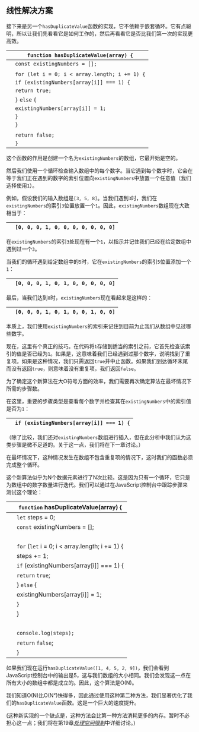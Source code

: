 ## 线性解决方案

接下来是另一个`hasDuplicateValue`函数的实现，它不依赖于嵌套循环。它有点聪明，所以让我们先看看它是如何工作的，然后再看看它是否比我们第一次的实现更高效。

|   | `function hasDuplicateValue(array) {` |
| --- | --- |
|   | `const existingNumbers = [];` |
|   |   |
|   | `for (let i = 0; i < array.length; i += 1) {` |
|   | `if (existingNumbers[array[i]] === 1) {` |
|   | `return true;` |
|   | `}` `else` `{` |
|   | `existingNumbers[array[i]] = 1;` |
|   | `}` |
|   | `}` |
|   |   |
|   | `return false;` |
|   | `}` |

这个函数的作用是创建一个名为`existingNumbers`的数组，它最开始是空的。

然后我们使用一个循环检查输入数组中的每个数字。当它遇到每个数字时，它会在等于我们正在遇到的数字的索引位置向`existingNumbers`中放置一个任意值（我们选择使用`1`）。

例如，假设我们的输入数组是`[3, 5, 8]`。当我们遇到`3`时，我们在`existingNumbers`的索引`3`位置放置一个`1`。因此，`existingNumbers`数组现在大致相当于：

|   | `[0, 0, 0, 1, 0, 0, 0, 0, 0, 0, 0]` |
| --- | --- |

在`existingNumbers`的索引`3`处现在有一个`1`，以指示并记住我们已经在给定数组中遇到过一个`3`。

当我们的循环遇到给定数组中的`5`时，它在`existingNumbers`的索引`5`位置添加一个`1`：

|   | `[0, 0, 0, 1, 0, 1, 0, 0, 0, 0, 0]` |
| --- | --- |

最后，当我们达到`8`时，`existingNumbers`现在看起来是这样的：

|   | `[0, 0, 0, 1, 0, 1, 0, 0, 1, 0, 0]` |
| --- | --- |

本质上，我们使用`existingNumbers`的索引来记住到目前为止我们从数组中见过哪些数字。

现在，这里有个真正的技巧。在代码将`1`存储到适当的索引之前，它首先检查该索引的值是否已经为`1`。如果是，这意味着我们已经遇到过那个数字，说明找到了重复项。如果是这种情况，我们只需返回`true`并中止函数。如果我们到达循环末尾而没有返回`true`，则意味着没有重复项，我们返回`false`。

为了确定这个新算法在大O符号方面的效率，我们需要再次确定算法在最坏情况下所需的步骤数。

在这里，重要的步骤类型是查看每个数字并检查其在`existingNumbers`中的索引值是否为`1`：

|   | `if (existingNumbers[array[i]] === 1) {` |
| --- | --- |

（除了比较，我们还对`existingNumbers`数组进行插入，但在此分析中我们认为这类步骤是微不足道的。关于这一点，我们将在下一章讨论。）

在最坏情况下，这种情况发生在数组不包含重复项的情况下，这时我们的函数必须完成整个循环。

这个新算法似乎为N个数据元素进行了N次比较。这是因为只有一个循环，它只是为数组中的数字数量进行迭代。我们可以通过在JavaScript控制台中跟踪步骤来测试这个理论：

| ​  | `function`​ hasDuplicateValue(array) { |
| --- | --- |
| ​  | `let`​ steps = 0; |
| ​  | `const`​ existingNumbers = []; |
| ​  |  |
| ​  | `for` (​`let`​ i = 0; i < array.length; i += 1) { |
| ​  | steps += 1; |
| ​  | `if` (existingNumbers[array[i]] === 1) { |
| ​  | `return`​ `true`; |
| ​  | } `else` { |
| ​  | existingNumbers[array[i]] = 1; |
| ​  | } |
| ​  | } |
| ​  |  |
| ​  | `console.log(steps);` |
| ​  | `return`​ `false`; |
| ​  | } |

如果我们现在运行`hasDuplicateValue([1, 4, 5, 2, 9])`，我们会看到JavaScript控制台中的输出是5，这与我们数组的大小相同。我们会发现这一点在所有大小的数组中都是成立的。因此，这个算法是O(N)。

我们知道O(N)比O(N²)快得多，因此通过使用这种第二种方法，我们显著优化了我们的`hasDuplicateValue`函数。这是一个巨大的速度提升。

(这种新实现的一个缺点是，这种方法会比第一种方法消耗更多的内存。暂时不必担心这一点；我们将在第19章[​*处理空间限制*​](f_0189.xhtml#chp.dealing_with_space_constraints)中详细讨论。)

